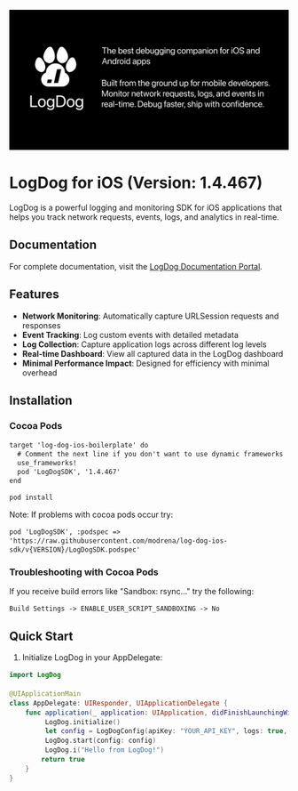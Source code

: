 ![LogDog Feature Graphic](feature-graphic.png)

# LogDog for iOS (Version: 1.4.467)

LogDog is a powerful logging and monitoring SDK for iOS applications that helps you track network requests, events, logs, and analytics in real-time.

## Documentation

For complete documentation, visit the [LogDog Documentation Portal](https://docs.logdog.app).

## Features

- **Network Monitoring**: Automatically capture URLSession requests and responses
- **Event Tracking**: Log custom events with detailed metadata
- **Log Collection**: Capture application logs across different log levels
- **Real-time Dashboard**: View all captured data in the LogDog dashboard
- **Minimal Performance Impact**: Designed for efficiency with minimal overhead

## Installation


### Cocoa Pods 

```
target 'log-dog-ios-boilerplate' do
  # Comment the next line if you don't want to use dynamic frameworks
  use_frameworks!
  pod 'LogDogSDK', '1.4.467'
end
```

```bash
pod install
```

Note: If problems with cocoa pods occur try:

```
pod 'LogDogSDK', :podspec => 'https://raw.githubusercontent.com/modrena/log-dog-ios-sdk/v{VERSION}/LogDogSDK.podspec'
```

### Troubleshooting with Cocoa Pods

If you receive build errors like "Sandbox: rsync..." try the following:

```
Build Settings -> ENABLE_USER_SCRIPT_SANDBOXING -> No
```

## Quick Start

1. Initialize LogDog in your AppDelegate:

```swift
import LogDog

@UIApplicationMain
class AppDelegate: UIResponder, UIApplicationDelegate {
    func application(_ application: UIApplication, didFinishLaunchingWithOptions launchOptions: [UIApplication.LaunchOptionsKey: Any]?) -> Bool {
         LogDog.initialize()
         let config = LogDogConfig(apiKey: "YOUR_API_KEY", logs: true, network: true, events: true)
         LogDog.start(config: config)
         LogDog.i("Hello from LogDog!")
        return true
    }
}
```
